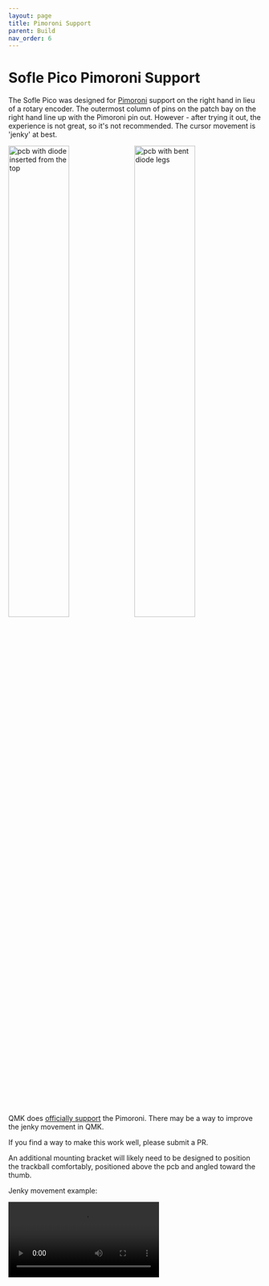 ```yaml
---
layout: page
title: Pimoroni Support
parent: Build
nav_order: 6
---
```


# Sofle Pico Pimoroni Support

The Sofle Pico was designed for [Pimoroni](https://shop.pimoroni.com/en-us/products/trackball-breakout) support on the right hand in lieu of a rotary encoder. The outermost column of pins on the patch bay on the right hand line up with the Pimoroni pin out. However - after trying it out, the experience is not great, so it's not recommended.  The cursor movement is 'jenky' at best. 

<img src="/images/pimoroni/pimoroni_spot.png" alt="pcb with diode inserted from the top" width="49%" /> <img src="/images/pimoroni/pimoroni_model.png" alt="pcb with bent diode legs" width="49%" />

QMK does [officially support](https://docs.qmk.fm/#/feature_pointing_device?id=pimoroni-trackball) the Pimoroni. There may be a way to improve the jenky movement in QMK. 

If you find a way to make this work well, please submit a PR. 

An additional mounting bracket will likely need to be designed to position the trackball comfortably, positioned above the pcb and angled toward the thumb.

Jenky movement example:

<video  controls>
  <source src="/videos/pimoroni/jenk_mouse.mov" type="video/mp4">
</video>
